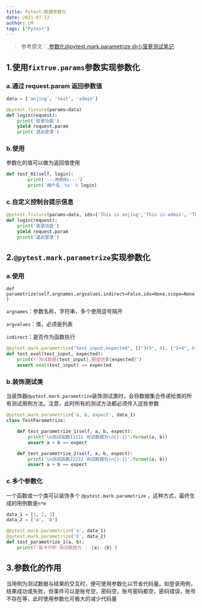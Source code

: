 ```yaml
---
title: Pytest—数据参数化
date: 2021-07-23
author: LM
tags: ["Pytest"]
---
```


> 参考原文：[ 参数化@pytest.mark.parametrize @小菠萝测试笔记  ](https://www.cnblogs.com/poloyy/p/12675457.html)

## 1.使用`fixtrue.params`参数实现参数化

### a.通过 request.param 返回参数值

```python
data = ['anjing', 'test', 'admin']

@pytest.fixture(params=data)
def login(request):
    print('登录功能')
    yield request.param
    print('退出登录')
```

### b.使用

参数化的值可以做为返回值使用

```python
def test_01(self, login):
        print('---用例01---')
        print('用户名：%s' % login)
```

### c.自定义控制台提示信息

```python
@pytest.fixture(params=data, ids=['This is anjing','This is admin', 'This is test'])
def login(request):
    print('登录功能')
    yield request.param
    print('退出登录')
```

## 2.`@pytest.mark.parametrize`实现参数化

### a.使用

`def parametrize(self,argnames,argvalues,indirect=False,ids=None,scope=None)`

`argnames`：参数名称，字符串，多个使用逗号隔开

`argvalues`：值，必须是列表

`indirect`：是否作为函数执行

```python
@pytest.mark.parametrize("test_input,expected", [("3+5", 8), ("2+4", 6), ("6*9", 42)])
def test_eval(test_input, expected):
    print(f"测试数据{test_input},期望结果{expected}")
    assert eval(test_input) == expected
```

### b.装饰测试类

当装饰器`@pytest.mark.parametrize`装饰测试类时，会将数据集合传递给类的所有测试用例方法。注意，此时所有的测试方法都必须传入这些参数

```python
@pytest.mark.parametrize('a, b, expect', data_1)
class TestParametrize:

    def test_parametrize_1(self, a, b, expect):
        print('\n测试函数11111 测试数据为\n{}-{}'.format(a, b))
        assert a + b == expect

    def test_parametrize_2(self, a, b, expect):
        print('\n测试函数22222 测试数据为\n{}-{}'.format(a, b))
        assert a + b == expect
```

### c.多个参数化

一个函数或一个类可以装饰多个 `@pytest.mark.parametrize` ，这种方式，最终生成的用例数是`n*m`

```python
data_1 = [1, 2, 3]
data_2 = ['a', 'b']

@pytest.mark.parametrize('a', data_1)
@pytest.mark.parametrize('b', data_2)
def test_parametrize_1(a, b):
    print(f'笛卡尔积 测试数据为 ： {a}，{b}')
```

## 3.参数化的作用

当用例为测试数据与结果的交互时，便可使用参数化以节省代码量。如登录用例，结果成功或失败，但事件可以是账号空，密码空，账号密码都空，密码错误，账号不存在等，此时使用参数化可极大的减少代码量

